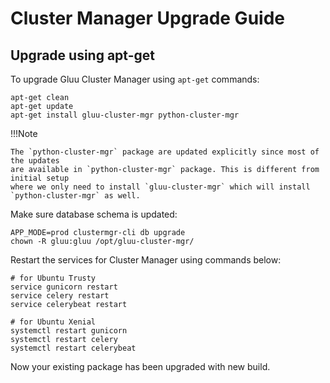 # Cluster Manager Upgrade Guide

## Upgrade using apt-get

To upgrade Gluu Cluster Manager using `apt-get` commands:

    apt-get clean
    apt-get update
    apt-get install gluu-cluster-mgr python-cluster-mgr

!!!Note

    The `python-cluster-mgr` package are updated explicitly since most of the updates
    are available in `python-cluster-mgr` package. This is different from initial setup
    where we only need to install `gluu-cluster-mgr` which will install `python-cluster-mgr` as well.

Make sure database schema is updated:

    APP_MODE=prod clustermgr-cli db upgrade
    chown -R gluu:gluu /opt/gluu-cluster-mgr/

Restart the services for Cluster Manager using commands below:

    # for Ubuntu Trusty
    service gunicorn restart
    service celery restart
    service celerybeat restart

    # for Ubuntu Xenial
    systemctl restart gunicorn
    systemctl restart celery
    systemctl restart celerybeat

Now your existing package has been upgraded with new build.
